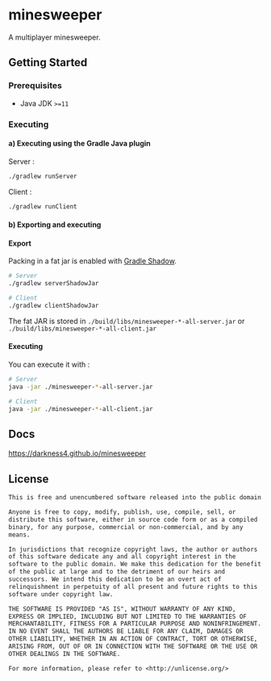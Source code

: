 # minesweeper

A multiplayer minesweeper.

## Getting Started

### Prerequisites

- Java JDK  `>=11`

### Executing

#### a) Executing using the Gradle Java plugin

Server :

```sh
./gradlew runServer
```

Client :

```sh
./gradlew runClient
```

#### b) Exporting and executing

#### Export

Packing in a fat jar is enabled with [Gradle Shadow](https://github.com/johnrengelman/shadow).

```sh
# Server
./gradlew serverShadowJar

# Client
./gradlew clientShadowJar
```

The fat JAR is stored in `./build/libs/minesweeper-*-all-server.jar` or `./build/libs/minesweeper-*-all-client.jar`

#### Executing

You can execute it with :

```sh
# Server
java -jar ./minesweeper-*-all-server.jar

# Client
java -jar ./minesweeper-*-all-client.jar
```

## Docs

https://darkness4.github.io/minesweeper

## License

```txt
This is free and unencumbered software released into the public domain.

Anyone is free to copy, modify, publish, use, compile, sell, or
distribute this software, either in source code form or as a compiled
binary, for any purpose, commercial or non-commercial, and by any
means.

In jurisdictions that recognize copyright laws, the author or authors
of this software dedicate any and all copyright interest in the
software to the public domain. We make this dedication for the benefit
of the public at large and to the detriment of our heirs and
successors. We intend this dedication to be an overt act of
relinquishment in perpetuity of all present and future rights to this
software under copyright law.

THE SOFTWARE IS PROVIDED "AS IS", WITHOUT WARRANTY OF ANY KIND,
EXPRESS OR IMPLIED, INCLUDING BUT NOT LIMITED TO THE WARRANTIES OF
MERCHANTABILITY, FITNESS FOR A PARTICULAR PURPOSE AND NONINFRINGEMENT.
IN NO EVENT SHALL THE AUTHORS BE LIABLE FOR ANY CLAIM, DAMAGES OR
OTHER LIABILITY, WHETHER IN AN ACTION OF CONTRACT, TORT OR OTHERWISE,
ARISING FROM, OUT OF OR IN CONNECTION WITH THE SOFTWARE OR THE USE OR
OTHER DEALINGS IN THE SOFTWARE.

For more information, please refer to <http://unlicense.org/>
```

